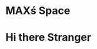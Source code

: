 <html>
<head>
  <h1>MAXś Space</h1>
<!-- <script src="https://cdn.onesignal.com/sdks/OneSignalSDK.js" async=""></script>
<script>
  window.OneSignal = window.OneSignal || [];
  OneSignal.push(function() {
    OneSignal.init({
      appId: "c2c75dac-54a3-4dca-a96f-706550d855b0",
    });
  });
</script> -->
</head>
<body>

<h1>Hi there Stranger</h1>

</body>
</html>

